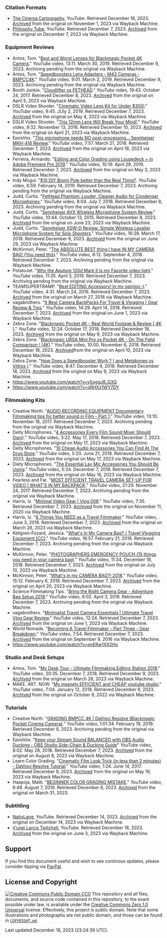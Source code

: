 <!-- Videos are publicly available in playlists on the alternative YouTube channels. Decided to export them as list after hbomberguy's exposé of James Somerton. Used to be more diligent about keeping index cards of citations during university and having separate pages for references and citations on the previous blog but neglected to do so over the last few years. -->
### Citation Formats
- [The Cinema Cartography](https://www.youtube.com/@TheCinemaCartography), YouTube. Retrieved December 16, 2023. [Archived](https://web.archive.org/web/20231101133147/https://www.youtube.com/@TheCinemaCartography) from the original on November 1, 2023 via Wayback Machine.  <!-- They list the shots or clips from movies and films used in their video essays as custom subtitle track. --> <!-- Used to be known as Channel Criswell -->
- [Philosphy Tube](https://www.youtube.com/@PhilosophyTube), YouTube. Retrieved December 7, 2023. [Archived](https://web.archive.org/web/20231207082640/https://www.youtube.com/@PhilosophyTube) from the original on December 7, 2023 via Wayback Machine. <!-- Abigail Thorn does a great job of including citations at the top of the screen visible to everyone -->
### Equipment Reviews
- Antos, Tom. "[Best and Worst Lenses for Blackmagic Pocket 4K Camera](https://www.youtube.com/watch?v=Oy2DGY1jyrc)." *YouTube* video, 13:11. March 30, 2019. Retrieved December 9, 2023. Archiving pending from the original via Wayback Machine.
- Antos, Tom. "[Speedboosters Lens Adapters - M43 Cameras - BMPCC4K](https://www.youtube.com/watch?v=Aj7URLHoowI)." *YouTube* video, 9:01. March 2, 2019. Retrieved December 9, 2023. Archiving pending from the original via Wayback Machine.
- Booth Junkie. "[Cloudlifter vs FETHEAD](https://www.youtube.com/watch?v=VlCIZ60NCf)." *YouTube* video, 19:43. October 24, 2017. Retrieved December 8, 2023. [Archived](https://web.archive.org/web/20230405193732/https://www.youtube.com/watch?v=VlCIZ60NCfk) from the original on April 5, 2023 via Wayback Machine.
- DSLR Video Shooter. "[Cinematic Video Lens Kit for Under $300!](https://www.youtube.com/watch?v=gJLISLsmZn8)." *YouTube* video, 9:45. JUly 2, 2019. Retrieved December 7, 2023. [Archived](https://web.archive.org/web/20230504230429/https://www.youtube.com/watch?v=gJLISLsmZn8&t=317s) from the original on May 4, 2023 via Wayback Machine.
- DSLR Video Shooter. "[This 12mm Lens Will Break Your Mind!](https://www.youtube.com/watch?v=krD0GSqkfSQ)." *YouTube* video, 9:32. November 13, 2018. Retrieved December 10, 2023. [Archived](https://web.archive.org/web/20230421215117/https://www.youtube.com/watch?v=krD0GSqkfSQ&list=PLDz_YIXYLoMdiCe7dfqAW_2JLw4Phw7Qe) from the original on April 21, 2023 via Wayback Machine.
- EposVox. "[This microphone needs NO post-processing... Sennheiser MKH-416 Review](https://www.youtube.com/watch?v=Zk86zComC64)." *YouTube* video, 7:57. March 21, 2018. Retrieved December 7, 2023. [Archived](https://web.archive.org/web/20230418090745/https://www.youtube.com/watch?v=Zk86zComC64) from the original on April 18, 2023 via Wayback Machine.
-  Ferreira, Armando. "[Editing and Color Grading using Loupedeck + in Adobe Premiere Pro 2019](https://www.youtube.com/watch?v=0ri3NNsaiCg)." *YouTube* video, 10:19. April 29, 2019. Retrieved December 7, 2023. [Archived](https://web.archive.org/web/20230503160637/https://www.youtube.com/watch?v=0ri3NNsaiCg) from the original on May 3, 2023 via Wayback Machine.
-  Indy Mogul. "[$10 DIY Boom Pole better than the Real Thing?](https://www.youtube.com/watch?v=1uthPQTucQE). *YouTube* video, 6:59. February 14, 2019. Retrieved December 7, 2023. Archiving pending from the original via Wayback Machine.
- Judd, Curtis. "[FetHead Phantom: Louder, Cleaner Audio for Condenser Microphones](https://www.youtube.com/watch?v=Z8WtN01T16U)." *YouTube* video, 8:04. July 7, 2018. Retrieved December 8, 2023. Archiving pending from the original via Wayback Machine.
- Judd, Curtis. "[Sennheiser AVX Wireless Microphone System Review](https://www.youtube.com/watch?v=U9RjMXtmVLc)." *YouTube* video, 10:44. October 13, 2015. Retrieved December 8, 2023. [Archived](https://web.archive.org/web/20230623045133/https://www.youtube.com/watch?v=U9RjMXtmVLc) from the original on June 23, 2023 via Wayback Machine.
- Judd, Curtis. "[Sennheiser XSW-D Review: Simple Wireless Lavalier Microphone System for Solo Shooters](https://www.youtube.com/watch?v=QMDg__BhIWE)." *YouTube* video, 16:28. March 17, 2019. Retrieved December 8, 2023. [Archived](https://web.archive.org/web/20230629175220/https://www.youtube.com/watch?v=QMDg__BhIWE) from the original on June 29, 2023 via Wayback Machine.
- McKinnon, Peter. "[The ABSOLUTE BEST thing I have IN MY CAMERA BAG! (You need this)](https://www.youtube.com/watch?v=Yod0Hf8VODs)." *YouTube* video, 8:12. September 4, 2018. Retrieved December 7, 2023. Archiving pending from the original via Wayback Machine.
- PotatoJet. "[Why the Aputure 120d Mark II is my Favorite video light](https://www.youtube.com/watch?v=mSMofaNWHa4)." *YouTube* video, 11:35. April 3, 2019. Retrieved December 7, 2023. Archiving pending from the original via Wayback Machine.
- TEAMSUPERTRAMP. "[Best EDITING Accessory! In my opinion :)](https://www.youtube.com/watch?v=dudW6q_IMXc)." *YouTube* video, 4:31. March 24, 2016. Retrieved December 7, 2023. [Archived](https://web.archive.org/web/20160327120034/https://www.youtube.com/watch?v=dudW6q_IMXc&gl=US&hl=en) from the original on March 27, 2016 via Wayback Machine.
- vagabrothers. "[9 Best Camera BackPacks For Travel & Vlogging | Gear Review & Tips](https://www.youtube.com/watch?v=LPLJ1mPAs7M)." *YouTube* video, 14:29. April 14, 2018. Retrieved December 7, 2023. [Archived](https://web.archive.org/web/20230601130502/https://www.youtube.com/watch?v=LPLJ1mPAs7M) from the original on June 1, 2023 via Wayback Machine.
- Zebra Zone. "[Blackmagic Pocket 4K - Real World Footage & Review [ 4K ]](https://www.youtube.com/watch?v=-SiHbdTVHCU)." *YouTube* video, 12:24. October 17, 2018. Retrieved December 18, 2023. [Archived](https://web.archive.org/web/20230509213918/https://www.youtube.com/watch?v=-SiHbdTVHCU) from the original on May 9, 2023 via Wayback Machine.
- Zebra Zone. "[Blackmagic URSA Mini Pro vs Pocket 4K - On The Field Comparison ! [4K]](https://www.youtube.com/watch?v=EmuDLGCm7As)." *YouTube* video, 10:00. November 6, 2018. Retrieved December 18, 2023. [Archived](https://web.archive.org/web/20230410094033/https://www.youtube.com/watch?v=EmuDLGCm7As)from the original on April 10, 2023 via Wayback Machine.
- Zebra Zone. "[How Does a Speedbooster Work ? ( and Metabones vs Viltrox )](https://www.youtube.com/watch?v=aPIoVuerdcM)." *YouTube* video, 8:47. December 4, 2018. Retrieved December 18, 2023. [Archived](https://web.archive.org/web/20230509215157/https://www.youtube.com/watch?v=aPIoVuerdcM) from the original on May 9, 2023 via Wayback Machine.
- https://www.youtube.com/watch?v=y5oggJ8_G3Q <!-- Was sitting unlisted in a playlist. Unable to recover -->
- https://www.youtube.com/watch?v=qRHXz1WY7DY <!-- Was sitting unlisted in a playlist. Unable to recover -->
### Filmmaking Kits
- Creative North. "[AUDIO RECORDING EQUIPMENT Documentary Filmmaking tips for better sound in Film - Part 1](https://www.youtube.com/watch?v=ogaoV8PO0JE)." *YouTube* video, 13:10. November 18, 2017. Retrieved December 7, 2023. Archiving pending from the original via Wayback Machine.
- Deity Microphones. "[4 Accessories Every Film Sound Mixer Should Own](https://www.youtube.com/watch?v=7MxjyAW6mig))." *YouTube* video, 3:22. May 17, 2018. Retrieved December 7, 2023. [Archived](https://web.archive.org/web/20230517180756/https://www.youtube.com/watch?v=7MxjyAW6mig) from the original on May 17, 2023 via Wayback Machine.
- Deity Microphones. "[10 Cheap Audio Accessories You Can Find At The Drug Store](https://www.youtube.com/watch?v=u3uxjIvgkG4)." *YouTube* video, 5:20. June 21, 2018. Retrieved December 7, 2023. [Archived](https://web.archive.org/web/20230517180801/https://www.youtube.com/watch?v=u3uxjIvgkG4&t=32s) from the original on May 17, 2023 via Wayback Machine.
- Diety Microphones. "[The Essential Lav Mic Accessories You Should Be Using](https://www.youtube.com/watch?v=fAGbcoHTAq0)." *YouTube* video, 5:34. December 7, 2018. Retrieved December 7, 2023. [Archived](https://web.archive.org/web/20230516095624/https://www.youtube.com/watch?v=fAGbcoHTAq0) from the original on May 16, 2023 via Wayback Machine.
- Fearless and Far. "[MOST EFFICIENT TRAVEL CAMERA SET-UP FOR VIDEO | WHAT'S IN MY BACKPACK](https://www.youtube.com/watch?v=Mi8RS6APR4g)." *YouTube* video, 21:29. November 24, 2017. Retrieved December 7, 2023. Archiving pending from the original via Wayback Machine.
- Harris, Iz. "[Minimal Video Gear | Vlog 006](https://www.youtube.com/watch?v=ebCAAsn-DLQ)." *YouTube* video, 7:35. Retrieved December 7, 2023. [Archived](https://web.archive.org/web/20201111025559/https://www.youtube.com/watch?v=ebCAAsn-DLQ) from the original on November 11, 2020 via Wayback Machine.
- Harris, Iz. "[6 Things You NEED as a Travel Filmmaker](https://www.youtube.com/watch?v=7LYD6JSdFrE)." *YouTube* video, . June 3, 2018. Retrieved December 7, 2023. [Archived](https://web.archive.org/web/20230328133724/https://www.youtube.com/watch?v=7LYD6JSdFrE) from the original on March 28, 2023 via Wayback Machine.
- Kellgren-Fozard, Jessica. "[What's In My Camera Bag? / Travel Vlogging Equipment [CC]](https://www.youtube.com/watch?v=TKNj04mClr4)." *YouTube* video, 16:57. February 21, 2018. Retrieved December 7, 2023. Archiving pending from the original via Wayback Machine. 
- McKinnon, Peter. "[PHOTOGRAPHERS EMERGENCY POUCH (15 things you need in your camera bag!](https://www.youtube.com/watch?v=2dkYKwWlIbw)." *YouTube* video, 11:34. December 18, 2018. Retrieved December 7, 2023. [Archived](https://web.archive.org/web/20230710202529/https://www.youtube.com/watch?v=2dkYKwWlIbw) from the original on July 10, 2023 via Wayback Machine.
- McKinnon, Peter. "[What's in my CAMERA BAG?! 2018](https://www.youtube.com/watch?v=UJd4F5fTUC4)." *YouTube* video, 15:12. February 6, 2018. Retrieved December 7, 2023. [Archived](https://web.archive.org/web/20230420155035/https://www.youtube.com/watch?v=UJd4F5fTUC4) from the original on April 20, 2023 via Wayback Machine.
- Science Filmmaking Tips. "[Bring the Right Camera Gear - Adventure Bag Setup 2018](https://www.youtube.com/watch?v=LXid4ZbZg_A)." *YouTube* video, 6:02. April 3, 2018. Retrieved December 7, 2023. Archiving pending from the original via Wayback Machine.
- vagabrothers. "[Minimalist Travel Camera Essentials | Ultimate Travel Vlog Gear Review](https://www.youtube.com/watch?v=It2L29cCY-U)." *YouTube* video, 12:24. Retrieved December 7, 2023. [Archived](https://web.archive.org/web/20230601130534/https://www.youtube.com/watch?v=It2L29cCY-U) from the original on June 1, 2023 via Wayback Machine.
- World Nomads. "[Becoming A Travel Filmmaker - Part Three - Gear Breakdown](https://www.youtube.com/watch?v=FUaZ5o4as8M)." *YouTube* video, 7:54. Retrieved December 7, 2023. [Archived](https://web.archive.org/web/20160909080834/https://www.youtube.com/watch?v=FUaZ5o4as8M&gl=US&hl=en) from the original on September 9, 2016 via Wayback Machine.
- https://www.youtube.com/watch?v=qnERw1XX2Ho <!-- WAs sitting as an unlisted video in a playlist. Unable to recover. -->
### Studio and Desk Setups
- Antos, Tom. "[My Desk Tour - Ultimate Filmmaking Editing Station 2018](https://www.youtube.com/watch?v=UaDuqWC5Iak)." *YouTube* video, 20:35. December 7, 2018. Retrieved December 9, 2023. [Archived](https://web.archive.org/web/20230328140248/https://www.youtube.com/watch?v=UaDuqWC5Iak) from the original on March 28, 2023 via Wayback Machine.
- MAKE. ART. NOW. "[My insanely EFFICIENT and CHEAP youtube studio](https://www.youtube.com/watch?v=JNN2X8ROdmk)." *YouTube* video, 7:04. January 12, 2018. Retrieved December 9, 2023. [Archived](https://web.archive.org/web/20221006231656/https://www.youtube.com/watch?app=desktop&v=JNN2X8ROdmk) from the original on October 6, 2022 via Wayback Machine.
### Tutorials
- Creative North. "[GRADING BMPCC 4K | DaVinci Resolve (Blackmagic Pocket Cinema Camera)](https://www.youtube.com/watch?v=Wj_g1BYwJTk)." *YouTube video*, 1:01:34. February 19, 2019. Retrieved December 8, 2023. Archiving pending from the original via Wayback Machine.
- EposVox. "[Keep your Stream Sound BALANCED with OBS Audio Ducking - OBS Studio Side-Chain & Ducking Guide](https://www.youtube.com/watch?v=1Te2JERlInQ)" *YouTube* video, 8:02. May 28, 2018. Retrieved December 7, 2023. [Archived](https://web.archive.org/web/20230808072035/https://www.youtube.com/watch?v=1Te2JERlInQ) from the original on August 8, 2023 via Wayback Machine.
- Learn Color Grading. "[Cinematic Film Look Trick (in less than 2 minutes) - DaVinci Resolve Tutorial](https://www.youtube.com/watch?v=mUmogRJOlnI)." *YouTube* video, 1:24. June 14, 2017. Retrieved December 8, 2023. [Archived](https://web.archive.org/web/20230519064930/https://www.youtube.com/watch?v=mUmogRJOlnI&list=PL2_iVtycm4_dzXVXtfe2I7FgZGrtu4y9W&pp=iAQB) from the original on May 19, 2023 via Wayback Machine.
- Haapoja, Matti. "[BEGINNER COLOR GRADING MISTAKE](https://www.youtube.com/watch?v=bgajU67j6eY)." *YouTube* video, 6:49. August 7, 2019. Retrieved December 8, 2023. [Archived](https://web.archive.org/web/20230331213100/https://www.youtube.com/watch?v=bgajU67j6eY) from the original on March 31, 2023.
### Subtitling
- [NativLang](https://www.youtube.com/@NativLang), YouTube. Retrieved December 14, 2023. [Archived](https://web.archive.org/web/20231214000426/https://www.youtube.com/@NativLang) from the original on December 14, 2023 via Wayback Machine. <!-- Like the utility of IPA for deaf audience who are not able to discerns the differences between written and spoken words -->
- [X̱ʼunei Lance Twitchell](https://www.youtube.com/@UASANLS), YouTube. Retrieved December 18, 2023. [Archived](https://web.archive.org/web/20230603183634/https://www.youtube.com/@UASANLS) from the original on June 3, 2023 via Wayback Machine. <!-- Cusotm subtitles for languages not recognized by YouTube or Google -->
## Support
If you find this document useful and wish to see continous updates, please consider tipping via [PayPal](https://paypal.me/bglamours).
## License and Copyright
[![Creative Commons Public Domain CC0](https://licensebuttons.net/p/zero/1.0/80x15.png)](http://creativecommons.org/publicdomain/zero/1.0/)
This repository and all files, documents, and source code contained in this repository, to the exant possible under law, is available under the [Creative Commons Zero 1.0 Universal](http://creativecommons.org/publicdomain/zero/1.0/) license. Effectively, this project is public domain. Note that some illustrations and photographs are not public domain, and those can be found in [`COPYRIGHT.md`](./COPYRIGHT.md).

Last updated December 18, 2023 (23:24:39 UTC).
